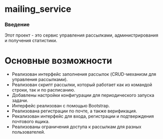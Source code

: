 # mailing_service

### Введение

Этот проект - это сервис управления рассылками, администрирования и получения статистики.

# Основные возможности
- Реализован интерфейс заполнения рассылок (CRUD-механизм для управления рассылками).
- Реализован скрипт рассылки, который работает как из командой строки, так и по расписанию.
- Добавлены настройки конфигурации для периодического запуска задачи.
- Интерфейс реализован с помощью Bootstrap.
- Реализована регистрации по почте, а также верификация.
- Рекализован интерфейс для входа, регистрации и подтверждения почтового ящика.
- Реализованы ограничения доступа к рассылкам для разных пользователей.
